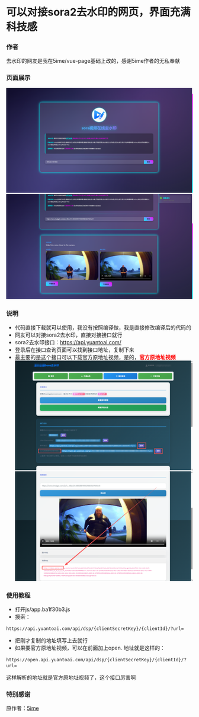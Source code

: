 # 可以对接sora2去水印的网页，界面充满科技感
### 作者
去水印的网友是我在5ime/vue-page基础上改的，感谢5ime作者的无私奉献
### 页面展示
![图片/1.png](https://github.com/xiaolou888/qushuiyin-jianyi/blob/main/图片/1.png)
![图片/2.png](https://github.com/xiaolou888/qushuiyin-jianyi/blob/main/图片/2.png)
### 说明
- 代码直接下载就可以使用，我没有按照编译做，我是直接修改编译后的代码的
- 网友可以对接sora2去水印，直接对接接口就行
- sora2去水印接口：https://api.yuantoai.com/
- 登录后在接口查询页面可以找到接口地址，复制下来
- 最主要的是这个接口可以下载官方原地址视频，是的，**<span style="color:red">官方原地址视频</span>**
![图片/api.png](https://github.com/xiaolou888/qushuiyin-jianyi/blob/main/图片/api.png)
![图片/3.png](https://github.com/xiaolou888/qushuiyin-jianyi/blob/main/%E5%9B%BE%E7%89%87/3.png)
### 使用教程
- 打开js/app.ba1f30b3.js
- 搜索：
```
https://api.yuantoai.com/api/dsp/{clientSecretKey}/{clientId}/?url=
```
- 把刚才复制的地址填写上去就行
- 如果要官方原地址视频，可以在前面加上open. 地址就是这样的：
```
https://open.api.yuantoai.com/api/dsp/{clientSecretKey}/{clientId}/?url=
```
这样解析的地址就是官方原地址视频了，这个接口厉害啊

### 特别感谢
原作者：[5ime](https://github.com/5ime/vue-page)
